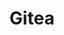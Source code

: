 ---
layout: tag-list
type: tag
title: Gitea
slug: Gitea
category: Tag
sidebar: false
description: >
    Defensa.
---